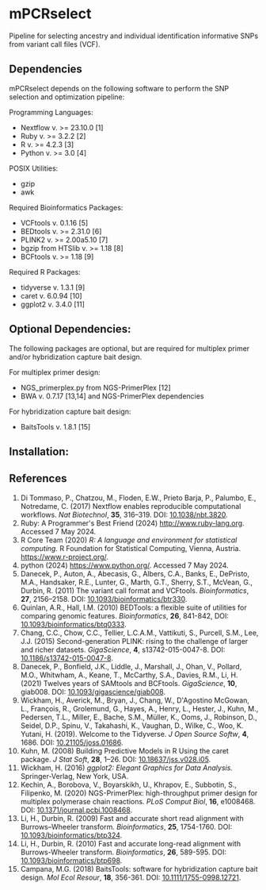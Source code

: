 # mPCRselect  
Pipeline for selecting ancestry and individual identification informative SNPs from variant call files (VCF).  

## Dependencies  
mPCRselect depends on the following software to perform the SNP selection and optimization pipeline:  

Programming Languages:  
* Nextflow v. >= 23.10.0 [1]  
* Ruby v. >= 3.2.2 [2]  
* R v. >= 4.2.3 [3]  
* Python v. >= 3.0 [4]  

POSIX Utilities:
* gzip  
* awk  

Required Bioinformatics Packages:  
* VCFtools v. 0.1.16 [5]  
* BEDtools v. >= 2.31.0 [6]  
* PLINK2 v. >= 2.00a5.10 [7]  
* bgzip from HTSlib v. >= 1.18 [8]  
* BCFtools v. >= 1.18 [9]  

Required R Packages:
* tidyverse v. 1.3.1 [9]  
* caret v. 6.0.94 [10]  
* ggplot2 v. 3.4.0 [11]  

## Optional Dependencies:  
The following packages are optional, but are required for multiplex primer and/or hybridization capture bait design.  

For multiplex primer design:  
* NGS_primerplex.py from NGS-PrimerPlex [12]  
* BWA v. 0.7.17 [13,14] and NGS-PrimerPlex dependencies  

For hybridization capture bait design:  
* BaitsTools v. 1.8.1 [15]  

## Installation:  



## References  
1. Di Tommaso, P., Chatzou, M., Floden, E.W., Prieto Barja, P., Palumbo, E., Notredame, C. (2017) Nextflow enables reproducible computational workflows. *Nat Biotechnol*, __35__, 316–319. DOI: [10.1038/nbt.3820](https://www.nature.com/articles/nbt.3820).  
2. Ruby: A Programmer's Best Friend (2024) http://www.ruby-lang.org. Accessed 7 May 2024.  
3. R Core Team (2020) *R: A language and environment for statistical computing.* R Foundation for Statistical Computing, Vienna, Austria. https://www.r-project.org/.  
4. python (2024) https://www.python.org/. Accessed 7 May 2024.  
5. Danecek, P., Auton, A., Abecasis, G., Albers, C.A., Banks, E., DePristo, M.A., Handsaker, R.E., Lunter, G., Marth, G.T., Sherry, S.T., McVean, G., Durbin, R. (2011) The variant call format and VCFtools. *Bioinformatics*, __27__, 2156–2158. DOI: [10.1093/bioinformatics/btr330](https://academic.oup.com/bioinformatics/article/27/15/2156/402296).  
6. Quinlan, A.R., Hall, I.M. (2010) BEDTools: a flexible suite of utilities for comparing genomic features. *Bioinformatics*, __26__, 841-842, DOI: [10.1093/bioinformatics/btq0333](https://academic.oup.com/bioinformatics/article/26/6/841/244688).  
7. Chang, C.C., Chow, C.C., Tellier, L.C.A.M., Vattikuti, S., Purcell, S.M., Lee, J.J. (2015) Second-generation PLINK: rising to the challenge of larger and richer datasets. *GigaScience*, __4__, s13742-015-0047-8. DOI: [10.1186/s13742-015-0047-8](https://doi.org/10.1186/s13742-015-0047-8).  
8. Danecek, P., Bonfield, J.K., Liddle, J., Marshall, J., Ohan, V., Pollard, M.O., Whitwham, A., Keane, T., McCarthy, S.A., Davies, R.M., Li, H. (2021) Twelves years of SAMtools and BCFtools. *GigaScience*, __10__, giab008. DOI: [10.1093/gigascience/giab008](https://academic.oup.com/gigascience/article/10/2/giab008/6137722).  
9. Wickham, H., Averick, M., Bryan, J., Chang, W., D'Agostino McGowan, L., François, R., Grolemund, G., Hayes, A., Henry, L., Hester, J., Kuhn, M., Pedersen, T.L., Miller, E., Bache, S.M., Müller, K., Ooms, J., Robinson, D., Seidel, D.P., Spinu, V., Takahashi, K., Vaughan, D., Wilke, C., Woo, K. Yutani, H. (2019). Welcome to the Tidyverse. *J Open Source Softw*, __4__, 1686. DOI: [10.21105/joss.01686](https://joss.theoj.org/papers/10.21105/joss.01686).  
10. Kuhn, M. (2008) Building Predictive Models in R Using the caret package. *J Stat Soft*, __28__, 1–26. DOI: [10.18637/jss.v028.i05](https://doi.org/10.18637/jss.v028.i05).  
11. Wickham, H. (2016) *ggplot2: Elegant Graphics for Data Analysis.* Springer-Verlag, New York, USA.  
12. Kechin, A., Borobova, V., Boyarskikh, U., Khrapov, E., Subbotin, S., Filipenko, M. (2020) NGS-PrimerPlex: high-throughput primer design for multiplex polymerase chain reactions. *PLoS Comput Biol*, __16__, e1008468. DOI: [10.1371/journal.pcbi.1008468](https://doi.org/10.1371/journal.pcbi.1008468).  
13. Li, H., Durbin, R. (2009) Fast and accurate short read alignment with Burrows–Wheeler transform. *Bioinformatics*, __25__, 1754-1760. DOI: [10.1093/bioinformatics/btp324](https://doi.org/10.1093/bioinformatics/btp324).  
14. Li, H., Durbin, R. (2010) Fast and accurate long-read alignment with Burrows-Wheeler transform. *Bioinformatics*, __26__, 589-595. DOI: [10.1093/bioinformatics/btp698](https://doi.org/10.1093/bioinformatics/btp698).  
15. Campana, M.G. (2018) BaitsTools: software for hybridization capture bait design. *Mol Ecol Resour*, __18__, 356-361. DOI: [10.1111/1755-0998.12721](https://doi.org/10.1111/1755-0998.12721).  
